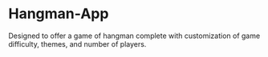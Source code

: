 # Hangman-App
Designed to offer a game of hangman complete with customization of game difficulty, themes, and number of players. 
